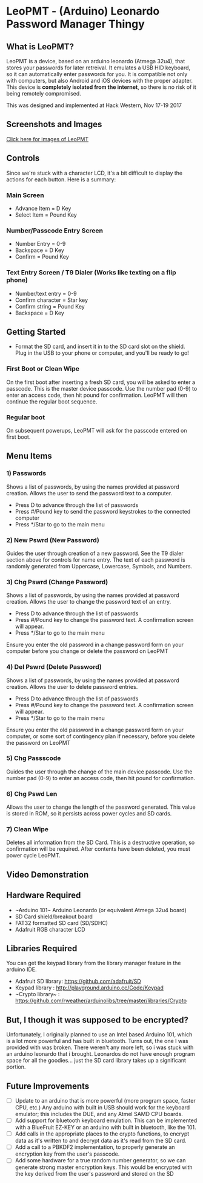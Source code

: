 # LeoPMT - (Arduino) Leonardo Password Manager Thingy

## What is LeoPMT?

LeoPMT is a device, based on an arduino leonardo (Atmega 32u4), that stores your passwords for later retreival. It emulates a USB HID keyboard, so it can automatically enter passwords for you. It is compatible not only with computers, but also Android and iOS devices with the proper adapter. This device is **completely isolated from the internet**, so there is no risk of it being remotely compromised.

This was designed and implemented at Hack Western, Nov 17-19 2017

## Screenshots and Images

[Click here for images of LeoPMT](https://github.com/mitchellwaite/LeoPMT/blob/master/IMAGES.MD)

## Controls

Since we're stuck with a character LCD, it's a bit difficult to display the actions for each button. Here is a summary:

### Main Screen

- Advance Item = D Key
- Select Item = Pound Key

### Number/Passcode Entry Screen

- Number Entry = 0-9
- Backspace = D Key
- Confirm = Pound Key

### Text Entry Screen / T9 Dialer (Works like texting on a flip phone)

- Number/text entry = 0-9
- Confirm character = Star key
- Confirm string = Pound Key
- Backspace = D Key 

## Getting Started

- Format the SD card, and insert it in to the SD card slot on the shield. Plug in the USB to your phone or computer, and you'll be ready to go!

### First Boot or Clean Wipe

On the first boot after inserting a fresh SD card, you will be asked to enter a passcode. This is the master device passcode. Use the number pad (0-9) to enter an access code, then hit pound for confirmation. LeoPMT will then continue the regular boot sequence.

### Regular boot

On subsequent powerups, LeoPMT will ask for the passcode entered on first boot.

## Menu Items

### 1) Passwords

Shows a list of passwords, by using the names provided at password creation. Allows the user to send the password text to a computer.

- Press D to advance through the list of passwords
- Press #/Pound key to send the password keystrokes to the connected computer
- Press */Star to go to the main menu

### 2) New Pswrd (New Password)

Guides the user through creation of a new password. See the T9 dialer section above for controls for name entry. The text of each password is randomly generated from Uppercase, Lowercase, Symbols, and Numbers. 

### 3) Chg Pswrd (Change Password)

Shows a list of passwords, by using the names provided at password creation. Allows the user to change the password text of an entry.

- Press D to advance through the list of passwords
- Press #/Pound key to change the password text. A confirmation screen will appear.
- Press */Star to go to the main menu

Ensure you enter the old password in a change password form on your computer before you change or delete the password on LeoPMT

### 4) Del Pswrd (Delete Password)

Shows a list of passwords, by using the names provided at password creation. Allows the user to delete password entries.

- Press D to advance through the list of passwords
- Press #/Pound key to change the password text. A confirmation screen will appear.
- Press */Star to go to the main menu

Ensure you enter the old password in a change password form on your computer, or some sort of contingency plan if necessary, before you delete the password on LeoPMT

### 5) Chg Passscode

Guides the user through the change of the main device passcode. Use the number pad (0-9) to enter an access code, then hit pound for confirmation.

### 6) Chg Pswd Len

Allows the user to change the length of the password generated. This value is stored in ROM, so it persists across power cycles and SD cards.

### 7) Clean Wipe

Deletes all information from the SD Card. This is a destructive operation, so confirmation will be required. After contents have been deleted, you must power cycle LeoPMT.

## Video Demonstration

## Hardware Required

- ~Arduino 101~ Arduino Leonardo (or equivalent Atmega 32u4 board)
- SD Card shield/breakout board
- FAT32 formatted SD card (SD/SDHC)
- Adafruit RGB character LCD

## Libraries Required

You can get the keypad library from the library manager feature in the arduino IDE.

- Adafruit SD library: https://github.com/adafruit/SD
- Keypad library : http://playground.arduino.cc/Code/Keypad
- ~Crypto library~ : https://github.com/rweather/arduinolibs/tree/master/libraries/Crypto



## But, I though it was supposed to be encrypted?

Unfortunately, I originally planned to use an Intel based Arduino 101, which is a lot more powerful and has built in bluetooth. Turns out, the one I was provided with was broken. There weren't any more left, so i was stuck with an arduino leonardo that i brought. Leonardos do not have enough program space for all the goodies... just the SD card library takes up a significant portion.

## Future Improvements

- [ ] Update to an arduino that is more powerful (more program space, faster CPU, etc.) Any arduino with built in USB should work for the keyboard emulator; this includes the DUE, and any Atmel SAMD CPU boards.
- [ ] Add support for bluetooth keyboard emulation. This can be implemented with a BlueFruit EZ-KEY or an arduino with built in bluetooth, like the 101.
- [ ] Add calls in the appropriate places to the crypto functions, to encrypt data as it's written to and decrypt data as it's read from the SD card.
- [ ] Add a call to a PBKDF2 implementation, to properly generate an encryption key from the user's passcode.
- [ ] Add some hardware for a true random number generator, so we can generate strong master encryption keys. This would be encrypted with the key derived from the user's password and stored on the SD
